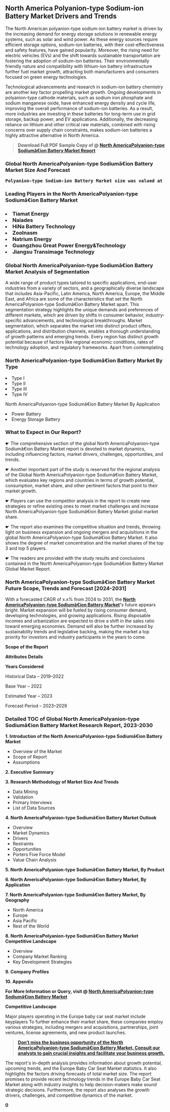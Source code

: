 <p><h2>North America Polyanion-type Sodium-ion Battery Market Drivers and Trends</h2><p>The North American polyanion-type sodium-ion battery market is driven by the increasing demand for energy storage solutions in renewable energy systems, such as solar and wind power. As these energy sources require efficient storage options, sodium-ion batteries, with their cost-effectiveness and safety features, have gained popularity. Moreover, the rising need for electric vehicles (EVs) and the shift towards sustainable transportation are fostering the adoption of sodium-ion batteries. Their environmentally friendly nature and compatibility with lithium-ion battery infrastructure further fuel market growth, attracting both manufacturers and consumers focused on green energy technologies.</p><p>Technological advancements and research in sodium-ion battery chemistry are another key factor propelling market growth. Ongoing developments in polyanion-type cathode materials, such as sodium iron phosphate and sodium manganese oxide, have enhanced energy density and cycle life, improving the overall performance of sodium-ion batteries. As a result, more industries are investing in these batteries for long-term use in grid storage, backup power, and EV applications. Additionally, the decreasing reliance on lithium and other critical raw materials, combined with rising concerns over supply chain constraints, makes sodium-ion batteries a highly attractive alternative in North America.</p></p><blockquote id="" class=""><strong>Download Full PDF Sample Copy of @&nbsp;<a href="https://www.verifiedmarketreports.com/download-sample/?rid=357650&utm_source=GitHub-Jan&utm_medium=286" target="_blank">North AmericaPolyanion-type Sodiumâ€ion Battery Market Report</a>&nbsp;&nbsp;</strong></blockquote><h3 id="" class=""><strong>Global&nbsp;North AmericaPolyanion-type Sodiumâ€ion Battery Market Size And Forecast</strong></h3><pre class="reader-text-block__code-block"><strong>Polyanion-type Sodium‐ion Battery Market size was valued at USD 1.5 Billion in 2022 and is projected to reach USD 4.0 Billion by 2030, growing at a CAGR of 15.0% from 2024 to 2030.</strong></pre><h3 id="" class="">Leading Players in the&nbsp;North AmericaPolyanion-type Sodiumâ€ion Battery Market</h3><h3 class=""></Li><Li>Tiamat Energy</Li><Li> Naiades</Li><Li> HiNa Battery Technology</Li><Li> Zoolnasm</Li><Li> Natrium Energy</Li><Li> Guangzhou Great Power Energy&Technology</Li><Li> Jiangsu Transimage Technology</h3><h3 id="" class="">Global&nbsp;North AmericaPolyanion-type Sodiumâ€ion Battery Market Analysis of Segmentation</h3><p id="" class="">A wide range of product types tailored to specific applications, end-user industries from a variety of sectors, and a geographically diverse landscape that includes Asia-Pacific, Latin America, North America, Europe, the Middle East, and Africa are some of the characteristics that set the North AmericaPolyanion-type Sodiumâ€ion Battery Market apart. This segmentation strategy highlights the unique demands and preferences of different markets, which are driven by shifts in consumer behavior, industry-specific advancements, and technological breakthroughs. Market segmentation, which separates the market into distinct product offers, applications, and distribution channels, enables a thorough understanding of growth patterns and emerging trends. Every region has distinct growth potential because of factors like regional economic conditions, rates of technology adoption, and regulatory frameworks. Apart from contemplating</p><h3 id="" class="">North AmericaPolyanion-type Sodiumâ€ion Battery Market&nbsp;By Type</h3><p></Li><Li>Type I</Li><Li> Type II</Li><Li> Type III</Li><Li> Type IV</p><div class="" data-test-id=""><p>North AmericaPolyanion-type Sodiumâ€ion Battery Market&nbsp;By Application</p></div><p class=""></Li><Li>Power Battery</Li><Li> Energy Storage Battery</p><div class="" data-test-id=""><h3><span class="">What to Expect in Our Report?</span></h3></div><div class="" data-test-id=""><p><span class="">☛ The comprehensive section of the global North AmericaPolyanion-type Sodiumâ€ion Battery Market report is devoted to market dynamics, including influencing factors, market drivers, challenges, opportunities, and trends.</span></p></div><div class="" data-test-id=""><p><span class="">☛ Another important part of the study is reserved for the regional analysis of the Global North AmericaPolyanion-type Sodiumâ€ion Battery Market, which evaluates key regions and countries in terms of growth potential, consumption, market share, and other pertinent factors that point to their market growth.</span></p></div><div class="" data-test-id=""><p><span class="">☛ Players can use the competitor analysis in the report to create new strategies or refine existing ones to meet market challenges and increase North AmericaPolyanion-type Sodiumâ€ion Battery Market global market share.</span></p></div><div class="" data-test-id=""><p><span class="">☛ The report also examines the competitive situation and trends, throwing light on business expansion and ongoing mergers and acquisitions in the global North AmericaPolyanion-type Sodiumâ€ion Battery Market. It also shows the degree of market concentration and the market shares of the top 3 and top 5 players.</span></p></div><div class="" data-test-id=""><p><span class="">☛ The readers are provided with the study results and conclusions contained in the North AmericaPolyanion-type Sodiumâ€ion Battery Market Global Market Report.</span></p></div><div class="" data-test-id=""><h3><span class="">North AmericaPolyanion-type Sodiumâ€ion Battery Market Future Scope, Trends and Forecast [2024-2031]</span></h3></div><div class="" data-test-id=""><p><span class="">With a forecasted CAGR of x.x% from 2024 to 2031, the <strong><a href="https://www.verifiedmarketreports.com/download-sample/?rid=357650&utm_source=GitHub-Jan&utm_medium=286" target="_blank">North AmericaPolyanion-type Sodiumâ€ion Battery Market</a>'</strong>s future appears bright. Market expansion will be fueled by rising consumer demand, developing technologies, and growing applications. Rising disposable incomes and urbanization are expected to drive a shift in the sales ratio toward emerging economies. Demand will also be further increased by sustainability trends and legislative backing, making the market a top priority for investors and industry participants in the years to come.</span></p><p id="ember66" class="ember-view reader-text-block__paragraph"><strong>Scope of the Report</strong></p><p id="ember67" class="ember-view reader-text-block__paragraph"><strong>Attributes Details</strong></p><p id="ember68" class="ember-view reader-text-block__paragraph"><strong>Years Considered</strong></p><p id="ember69" class="ember-view reader-text-block__paragraph">Historical Data &ndash; 2019&ndash;2022</p><p id="ember70" class="ember-view reader-text-block__paragraph">Base Year &ndash; 2022</p><p id="ember71" class="ember-view reader-text-block__paragraph">Estimated Year &ndash; 2023</p><p id="ember72" class="ember-view reader-text-block__paragraph">Forecast Period &ndash; 2023&ndash;2029</p></div><h3 id="" class="">Detailed TOC of Global North AmericaPolyanion-type Sodiumâ€ion Battery Market Research Report, 2023-2030</h3><p id="" class=""><strong>1. Introduction of the North AmericaPolyanion-type Sodiumâ€ion Battery Market</strong></p><ul><li>Overview of the Market</li><li>Scope of Report</li><li>Assumptions</li></ul><p id="" class=""><strong>2. Executive Summary</strong></p><p id="" class=""><strong>3. Research Methodology of Market Size And Trends</strong></p><ul><li>Data Mining</li><li>Validation</li><li>Primary Interviews</li><li>List of Data Sources</li></ul><p id="" class=""><strong>4. North AmericaPolyanion-type Sodiumâ€ion Battery Market Outlook</strong></p><ul><li>Overview</li><li>Market Dynamics</li><li>Drivers</li><li>Restraints</li><li>Opportunities</li><li>Porters Five Force Model</li><li>Value Chain Analysis</li></ul><p id="" class=""><strong>5. North AmericaPolyanion-type Sodiumâ€ion Battery Market, By Product</strong></p><p id="" class=""><strong>6. North AmericaPolyanion-type Sodiumâ€ion Battery Market, By Application</strong></p><p id="" class=""><strong>7. North AmericaPolyanion-type Sodiumâ€ion Battery Market, By Geography</strong></p><ul><li>North America</li><li>Europe</li><li>Asia Pacific</li><li>Rest of the World</li></ul><p id="" class=""><strong>8. North AmericaPolyanion-type Sodiumâ€ion Battery Market Competitive Landscape</strong></p><ul><li>Overview</li><li>Company Market Ranking</li><li>Key Development Strategies</li></ul><p id="" class=""><strong>9. Company Profiles</strong></p><p id="" class=""><strong>10. Appendix</strong></p><p><strong>For More Information or Query, visit&nbsp;@ <a href="https://www.verifiedmarketreports.com/product/polyanion-type-sodium-ion-battery-market/" target="_blank">North AmericaPolyanion-type Sodiumâ€ion Battery Market</a></strong></p><p id="ember61" class="ember-view reader-text-block__paragraph"><strong>Competitive Landscape</strong></p><p id="ember62" class="ember-view reader-text-block__paragraph">Major players operating in the Europe baby car seat market include keyplayers To further enhance their market share, these companies employ various strategies, including mergers and acquisitions, partnerships, joint ventures, license agreements, and new product launches.</p><blockquote id="ember63" class="ember-view reader-text-block__blockquote"><strong><a href="https://www.verifiedmarketreports.com/download-sample/?rid=357650&utm_source=GitHub-Jan&utm_medium=286" target="_blank">Don&rsquo;t miss the business opportunity of the North AmericaPolyanion-type Sodiumâ€ion Battery Market. Consult our analysts to gain crucial insights and facilitate your business growth.</a></strong></blockquote><p id="ember64" class="ember-view reader-text-block__paragraph">The report's in-depth analysis provides information about growth potential, upcoming trends, and the Europe Baby Car Seat Market statistics. It also highlights the factors driving forecasts of total market size. The report promises to provide recent technology trends in the Europe Baby Car Seat Market along with industry insights to help decision-makers make sound strategic decisions. Furthermore, the report also analyses the growth drivers, challenges, and competitive dynamics of the market.</p><p class="ember-view reader-text-block__paragraph"><strong>0</strong></p>
